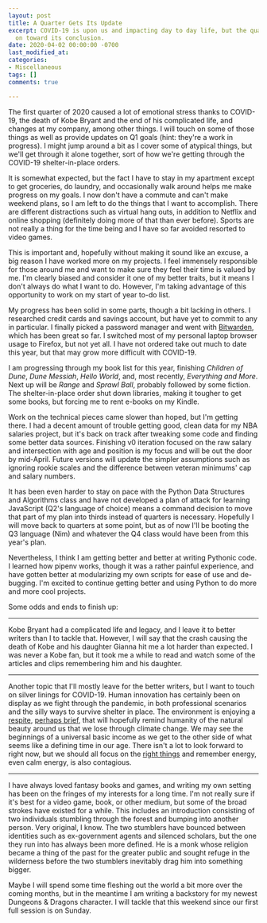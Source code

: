 ```yaml
---
layout: post
title: A Quarter Gets Its Update
excerpt: COVID-19 is upon us and impacting day to day life, but the quarter marched
  on toward its conclusion.
date: 2020-04-02 00:00:00 -0700
last_modified_at: 
categories:
- Miscellaneous
tags: []
comments: true

---
```

The first quarter of 2020 caused a lot of emotional stress thanks to COVID-19, the death of Kobe Bryant and the end of his complicated life, and changes at my company, among other things. I will touch on some of those things as well as provide updates on Q1 goals (hint: they're a work in progress). I might jump around a bit as I cover some of atypical things, but we'll get through it alone together, sort of how we're getting through the COVID-19 shelter-in-place orders.

It is somewhat expected, but the fact I have to stay in my apartment except to get groceries, do laundry, and occasionally walk around helps me make progress on my goals. I now don't have a commute and can't make weekend plans, so I am left to do the things that I want to accomplish. There are different distractions such as virtual hang outs, in addition to Netflix and online shopping (definitely doing more of that than ever before). Sports are not really a thing for the time being and I have so far avoided resorted to video games.

This is important and, hopefully without making it sound like an excuse, a big reason I have worked more on my projects. I feel immensely responsible for those around me and want to make sure they feel their time is valued by me. I'm clearly biased and consider it one of my better traits, but it means I don't always do what I want to do. However, I'm taking advantage of this opportunity to work on my start of year to-do list.

My progress has been solid in some parts, though a bit lacking in others. I researched credit cards and savings account, but have yet to commit to any in particular. I finally picked a password manager and went with [Bitwarden](https://bitwarden.com/), which has been great so far. I switched most of my personal laptop browser usage to Firefox, but not yet all. I have not ordered take out much to date this year, but that may grow more difficult with COVID-19.

I am progressing through my book list for this year, finishing _Children of Dune_, _Dune Messiah_, _Hello World_, and, most recently, _Everything and More_. Next up will be _Range_ and _Sprawl Ball_, probably followed by some fiction. The shelter-in-place order shut down libraries, making it tougher to get some books, but forcing me to rent e-books on my Kindle.

Work on the technical pieces came slower than hoped, but I'm getting there. I had a decent amount of trouble getting good, clean data for my NBA salaries project, but it's back on track after tweaking some code and finding some better data sources. Finishing v0 iteration focused on the raw salary and intersection with age and position is my focus and will be out the door by mid-April. Future versions will update the simpler assumptions such as ignoring rookie scales and the difference between veteran minimums' cap and salary numbers.

It has been even harder to stay on pace with the Python Data Structures and Algorithms class and have not developed a plan of attack for learning JavaScript (Q2's language of choice) means a command decision to move that part of my plan into thirds instead of quarters is necessary. Hopefully I will move back to quarters at some point, but as of now I'll be booting the Q3 language (Nim) and whatever the Q4 class would have been from this year's plan.

Nevertheless, I think I am getting better and better at writing Pythonic code. I learned how pipenv works, though it was a rather painful experience, and have gotten better at modularizing my own scripts for ease of use and de-bugging. I'm excited to continue getting better and using Python to do more and more cool projects.

Some odds and ends to finish up: 

***

Kobe Bryant had a complicated life and legacy, and I leave it to better writers than I to tackle that. However, I will say that the crash causing the death of Kobe and his daughter Gianna hit me a lot harder than expected. I was never a Kobe fan, but it took me a while to read and watch some of the articles and clips remembering him and his daughter.

***

Another topic that I'll mostly leave for the better writers, but I want to touch on silver linings for COVID-19. Human innovation has certainly been on display as we fight through the pandemic, in both professional scenarios and the silly ways to survive shelter in place. The environment is enjoying a [respite](https://www.smartcitiesdive.com/news/coronavirus-impact-cities-climate-change-efforts/574450/), [perhaps brief](https://www.bbc.com/future/article/20200326-covid-19-the-impact-of-coronavirus-on-the-environment), that will hopefully remind humanity of the natural beauty around us that we lose through climate change. We may see the beginnings of a universal basic income as we get to the other side of what seems like a defining time in our age. There isn't a lot to look forward to right now, but we should all focus on the [right things](https://www.ziaconsulting.com/community/calm-is-contagious/) and remember energy, even calm energy, is also contagious.

***

I have always loved fantasy books and games, and writing my own setting has been on the fringes of my interests for a long time. I'm not really sure if it's best for a video game, book, or other medium, but some of the broad strokes have existed for a while. This includes an introduction consisting of two individuals stumbling through the forest and bumping into another person. Very original, I know. The two stumblers have bounced between identities such as ex-government agents and silenced scholars, but the one they run into has always been more defined. He is a monk whose religion became a thing of the past for the greater public and sought refuge in the wilderness before the two stumblers inevitably drag him into something bigger. 

Maybe I will spend some time fleshing out the world a bit more over the coming months, but in the meantime I am writing a backstory for my newest Dungeons & Dragons character. I will tackle that this weekend since our first full session is on Sunday.